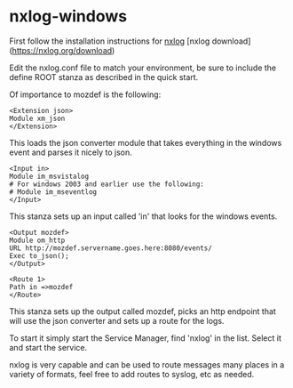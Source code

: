 # nxlog-windows
First follow the installation instructions for [nxlog](https://nxlog.org/nxlog-docs/en/nxlog-reference-manual.html#quickstart_windows)
[nxlog download] (https://nxlog.org/download)

Edit the nxlog.conf file to match your environment, be sure to include the define ROOT stanza as described in the quick start.

Of importance to mozdef is the following: 

```
<Extension json>
Module xm_json
</Extension>
```
This loads the json converter module that takes everything in the windows event and parses it nicely to json. 


```
<Input in>
Module im_msvistalog
# For windows 2003 and earlier use the following:
# Module im_mseventlog
</Input>
```
This stanza sets up an input called 'in' that looks for the windows events.

```
<Output mozdef>
Module om_http
URL http://mozdef.servername.goes.here:8080/events/
Exec to_json();
</Output>

<Route 1>
Path in =>mozdef
</Route>
```
This stanza sets up the output called mozdef, picks an http endpoint that will use the json converter and sets up a route for the logs.

To start it simply start the Service Manager, find 'nxlog' in the list. Select it and start the service.

nxlog is very capable and can be used to route messages many places in a variety of formats, feel free to add routes to syslog, etc as needed.
